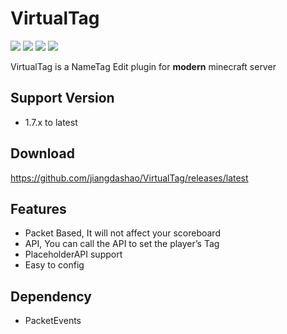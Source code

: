 # VirtualTag
![](https://img.shields.io/github/issues/re-ovo/VirtualTag)
![](https://img.shields.io/github/forks/re-ovo/VirtualTag)
![](https://img.shields.io/github/stars/re-ovo/VirtualTag)
![](https://img.shields.io/github/license/re-ovo/VirtualTag)

VirtualTag is a NameTag Edit plugin for **modern** minecraft server

## Support Version
* 1.7.x to latest

## Download
https://github.com/jiangdashao/VirtualTag/releases/latest

## Features
* Packet Based, It will not affect your scoreboard
* API, You can call the API to set the player’s Tag
* PlaceholderAPI support
* Easy to config

## Dependency
* PacketEvents
